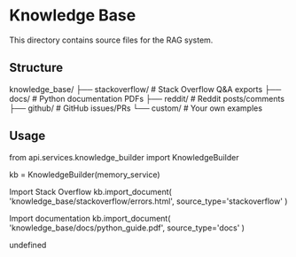 # Knowledge Base

This directory contains source files for the RAG system.

## Structure

knowledge_base/
├── stackoverflow/ # Stack Overflow Q&A exports
├── docs/ # Python documentation PDFs
├── reddit/ # Reddit posts/comments
├── github/ # GitHub issues/PRs
└── custom/ # Your own examples

## Usage

from api.services.knowledge_builder import KnowledgeBuilder

kb = KnowledgeBuilder(memory_service)

Import Stack Overflow
kb.import_document(
'knowledge_base/stackoverflow/errors.html',
source_type='stackoverflow'
)

Import documentation
kb.import_document(
'knowledge_base/docs/python_guide.pdf',
source_type='docs'
)

undefined
